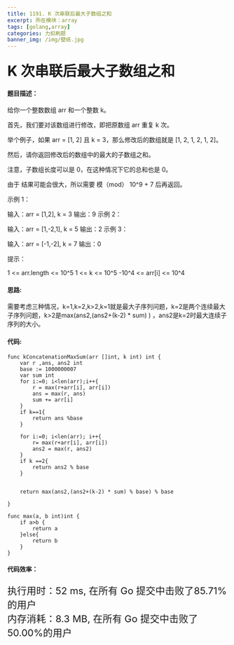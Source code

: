 ```yaml
---
title: 1191. K 次串联后最大子数组之和
excerpt: 所在模块：array
tags: [golang,array]
categories: 力扣刷题
banner_img: /img/壁纸.jpg
---
```


### <font size=6px>K 次串联后最大子数组之和</font>

#### 题目描述：

给你一个整数数组 arr 和一个整数 k。

首先，我们要对该数组进行修改，即把原数组 arr 重复 k 次。

举个例子，如果 arr = [1, 2] 且 k = 3，那么修改后的数组就是 [1, 2, 1, 2, 1, 2]。

然后，请你返回修改后的数组中的最大的子数组之和。

注意，子数组长度可以是 0，在这种情况下它的总和也是 0。

由于 结果可能会很大，所以需要 模（mod） 10^9 + 7 后再返回。 

 

示例 1：

输入：arr = [1,2], k = 3
输出：9
示例 2：

输入：arr = [1,-2,1], k = 5
输出：2
示例 3：

输入：arr = [-1,-2], k = 7
输出：0


提示：

1 <= arr.length <= 10^5
1 <= k <= 10^5
-10^4 <= arr[i] <= 10^4

#### 思路:

需要考虑三种情况，k=1,k=2,k>2,k=1就是最大子序列问题，k=2是两个连续最大子序列问题，k>2是max(ans2,(ans2+(k-2) * sum) ) ，ans2是k=2时最大连续子序列的大小。

#### 代码:

```golang
func kConcatenationMaxSum(arr []int, k int) int {
    var r ,ans, ans2 int
    base := 1000000007
    var sum int
    for i:=0; i<len(arr);i++{
        r = max(r+arr[i], arr[i])
        ans = max(r, ans)
        sum += arr[i]
    }
    if k==1{
        return ans %base
    }

    for i:=0; i<len(arr); i++{
        r= max(r+arr[i], arr[i])
        ans2 = max(r, ans2)
    }
    if k ==2{
        return ans2 % base
    }


    return max(ans2,(ans2+(k-2) * sum) % base) % base

}

func max(a, b int)int {
    if a>b {
        return a
    }else{
        return b
    }
}
```

#### 代码效率：

<p class="note note-primary"; style="font-size:22px">
   执行用时：52 ms, 在所有 Go 提交中击败了85.71%的用户<br>
   内存消耗：8.3 MB, 在所有 Go 提交中击败了50.00%的用户
</p>

